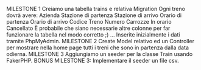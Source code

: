 MILESTONE 1
Creiamo una tabella trains e relativa Migration
Ogni treno dovrà avere:
Azienda
Stazione di partenza
Stazione di arrivo
Orario di partenza
Orario di arrivo
Codice Treno
Numero Carrozze
In orario
Cancellato
È probabile che siano necessarie altre colonne per far funzionare la tabella nel modo corretto ;) ...
Inserite inizialmente i dati tramite PhpMyAdmin.
MILESTONE 2
Create Model relativo ed un Controller per mostrare nella home page tutti i treni che sono in partenza dalla data odierna.
MILESTONE 3
Aggiungiamo un seeder per la classe Train usando FakerPHP.
BONUS MILESTONE 3:
Implementare il seeder un file csv.